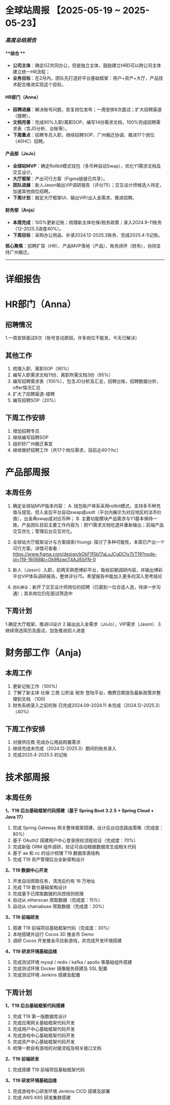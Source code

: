 # 全球站周报 【2025-05-19 ~ 2025-05-23】

### ***高度总结报告***

#### **综合 **
- **公司主体**：确定GZ共同办公，但是独立主体，鼓励建立HRD可以跨公司主体建立统一HR流程；
- **业务目标**：在2月内，团队先打造好平台基础框架：用户+资产+大厅，产品技术配合推进实现这个目标。
  
#### **HR部门（Anna）**  
- **招聘进展**：解决账号问题，恢复岗位发布；一周安排8次面试；扩大招聘渠道（猎聘）。  
- **文档完善**：完成90%入职/离职SOP，编写14份需求文档，100%完成招聘需求表（含JD分析、台账等）。  
- **下周重点**：招聘专员入职、继续招聘SOP、广州搬迁协调、推进17个岗位（40HC）招聘。  

#### **产品部（JoJo）**  
- **全球站MVP**：确定Rollbit模式钱包（多币种自动Swap），优化Y1需求文档及交互设计。  
- **大厅框架**：产出可行方案（Figma链接已共享）。  
- **团队进展**：新人Jason输出VIP调研报告（评分75）；交互设计师候选人待定，加速其他岗位招聘。  
- **下周计划**：敲定大厅框架UI、输出VIP/出入金需求、推进招聘。  

#### **财务部（Anja）**  
- **本周完成**：100%更新记账；梳理新主体社保/税务政策；录入2024.9-11账务（12-2025.3进度40%）。  
- **下周目标**：采购办公用品、补录2024.12-2025.3账务、完成2025.4-5记账。  

**核心聚焦**：招聘扩容（HR）、产品MVP落地（产品）、账务闭环（财务），协同支持广州搬迁。


---  

# 详细报告

# HR部门（Anna）

## 招聘情况
1.一周安排面试8次（账号变动原因，许多岗位不能发，今天已解决）

## 其他工作

1. 梳理入职、离职SOP（90%）
1. 编写入职需求文档11份，离职所需文档3份（95%）
1. 编写招聘需求表（100%），包含JD分析及汇总，招聘台账，招聘数据分析，offer情况汇总
1. 扩大了招聘渠道-猎聘
1. 编写招聘SOP（20%）

## 下周工作安排
1. 增加招聘专员
2. 继续编写招聘SOP
3. 组织好广州搬迁事宜
4. 继续做好招聘工作（共17个岗位需求，目前近40个hc）

# 产品部周报
 
## 本周任务

1. 确定全球站MVP版本内容：
  A. 钱包账户体系采用rollbit模式，支持多币种充值与提现，但入金后平台自动swap成usdt（平台内展示为对应地区的法币价值），出金再swap成对应币种；
  B. 主要功能模块产品需求与Y1基本保持一致，产品团队目前主要工作内容为：把Y1需求文档吃透并重新输出；前端产品交互优化；管理后台交互优化。

3. 全球站大厅框架设计与方案探索(Young):
    探讨了多种可能性，本周已产出一个可行方案，详情可查看：https://www.figma.com/design/kOkF1fSb17aLuJCgDCfx7l/T19?node-id=119-16068&t=Ok9RzwcT4AJiEbYN-0
5. 新人（Jason）入职，前两天熟悉博彩平台，吸收前期调研内容，并输出博彩平台VIP体系调研报告。整体评分75，希望报告中能加入更多的深入思考结论
6. `团队建设`：新开了交互设计师岗位的招聘（已面到一位合适人选，待进一步沟通）；其余岗位仍在面试筛选中

## 下周计划
1.确定大厅框架，推进UI设计
2.输出出入金需求（JoJo），VIP需求（Jason）
3.继续筛选简历及面试，加急推进招人进度

# 财务部工作（Anja)

## 本周工作
1. 更新记账工作（100%)
2. 了解了新主体 社保 工商 公积金 税务 登陆平台，缴费日期游及最新政策并整理到文档 （100)
3. 财务系统录入之前的账 已完成2024.09-2024.11 未完成（2024.12-2025.3）（40%)

## 下周工作安排
1. 对接供应商 完成办公用品购置需求
2. 继续完成未完成（2024.12-2025.3）期间的账务录入 
3. 完成2025.4-2025.5 的记账


# 技术部周报

## 本周任务

**1、T19 后台基础框架代码搭建（基于 Spring Boot 3.2.5 + Spring Cloud + Java 17）**  
1. 完成 Spring Gateway 网关整体框架搭建，设计后台动态路由策略（完成度：80%）  
1. 基于 OAuth2 搭建用户中心登录授权流程验证（完成度：70%）  
1. 完成新版 ORM 组件调研，验证可自动根据数据库生成相关代码  
1. 基于 aa 和 cc 的设计梳理 T19 数据库表结构  
1. 完成 T19 资产管理后台全新架构设计

**2、T19 数据中心开发**  
1. 开发自动爬取任务，清洗后约有 16 万地址  
1. 完成 T19 数仓基础架构设计  
1. 完成基于已爬取数据的风控规则梳理  
1. 自动从 etherscan 爬取数据（完成度：15%）  
1. 自动从 chainabuse 爬取数据（完成度：20%）

**3、T19 前端研发**  
1. 搭建 T19 前端项目基础框架代码（完成度：30%）  
1. 本地搭建并运行 Cocos 3D 推金币 Demo  
1. 调研 Cocos 开发推金币拉新游戏，并完成开发环境搭建

**4、T19 研发环境基础运维**  
1. 完成测试环境 mysql / redis / kafka / apollo 等基础组件搭建  
1. 完成测试环境 Docker 镜像服务搭建及 SSL 配置  
1. 完成测试环境 Jenkins 搭建及配置

## 下周计划

**1、T19 后台基础框架代码搭建**  
1. 完成 T19 第一版数据库设计  
1. 完成应用网关基础框架代码开发  
1. 完成用户中心基础框架代码开发  
1. 完成游戏中心基础框架代码开发  
1. 完成资产中心基础框架代码开发  
1. 梳理一款自有游戏的对接流程及相关接口文档

**2、T19 前端研发**  
1. 完成搭建 T19 前端项目基础框架代码

**3、T19 研发环境基础运维**  
1. 完成游戏中心研发环境 Jenkins CICD 搭建及部署  
1. 完成 AWS K8S 研发集群搭建
